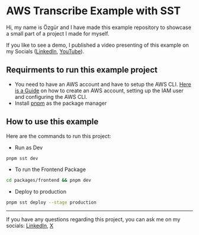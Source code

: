 # AWS Transcribe Example with SST

Hi, my name is Özgür and I have made this example repository to showcase a small part of a project I made for myself.

If you like to see a demo, I published a video presenting of this example on my Socials ([LinkedIn](https://linkedin.com/), [YouTube](https://youtu.be/9pPliORZnjI)).

## Requirments to run this example project

- You need to have an AWS account and have to setup the AWS CLI. [Here is a Guide](https://sst.dev/chapters/create-an-aws-account.html) on how to create an AWS account, setting up the IAM user and configuring the AWS CLI.
- Install [pnpm](https://pnpm.io/installation) as the package manager

## How to use this example

Here are the commands to run this project:

- Run as Dev

```bash
pnpm sst dev
```

- To run the Frontend Package

```bash
cd packages/frontend && pnpm dev
```

- Deploy to production

```bash
pnpm sst deploy --stage production
```

---

If you have any questions regarding this project, you can ask me on my socials: [LinkedIn](https://www.linkedin.com/in/oezguer-isbert), [X](https://twitter.com/oezguerisbert)
